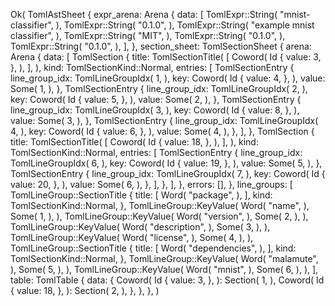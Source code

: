 Ok(
    TomlAstSheet {
        expr_arena: Arena {
            data: [
                TomlExpr::String(
                    "mnist-classifier",
                ),
                TomlExpr::String(
                    "0.1.0",
                ),
                TomlExpr::String(
                    "example mnist classifier",
                ),
                TomlExpr::String(
                    "MIT",
                ),
                TomlExpr::String(
                    "0.1.0",
                ),
                TomlExpr::String(
                    "0.1.0",
                ),
            ],
        },
        section_sheet: TomlSectionSheet {
            arena: Arena {
                data: [
                    TomlSection {
                        title: TomlSectionTitle(
                            [
                                Coword(
                                    Id {
                                        value: 3,
                                    },
                                ),
                            ],
                        ),
                        kind: TomlSectionKind::Normal,
                        entries: [
                            TomlSectionEntry {
                                line_group_idx: TomlLineGroupIdx(
                                    1,
                                ),
                                key: Coword(
                                    Id {
                                        value: 4,
                                    },
                                ),
                                value: Some(
                                    1,
                                ),
                            },
                            TomlSectionEntry {
                                line_group_idx: TomlLineGroupIdx(
                                    2,
                                ),
                                key: Coword(
                                    Id {
                                        value: 5,
                                    },
                                ),
                                value: Some(
                                    2,
                                ),
                            },
                            TomlSectionEntry {
                                line_group_idx: TomlLineGroupIdx(
                                    3,
                                ),
                                key: Coword(
                                    Id {
                                        value: 8,
                                    },
                                ),
                                value: Some(
                                    3,
                                ),
                            },
                            TomlSectionEntry {
                                line_group_idx: TomlLineGroupIdx(
                                    4,
                                ),
                                key: Coword(
                                    Id {
                                        value: 6,
                                    },
                                ),
                                value: Some(
                                    4,
                                ),
                            },
                        ],
                    },
                    TomlSection {
                        title: TomlSectionTitle(
                            [
                                Coword(
                                    Id {
                                        value: 18,
                                    },
                                ),
                            ],
                        ),
                        kind: TomlSectionKind::Normal,
                        entries: [
                            TomlSectionEntry {
                                line_group_idx: TomlLineGroupIdx(
                                    6,
                                ),
                                key: Coword(
                                    Id {
                                        value: 19,
                                    },
                                ),
                                value: Some(
                                    5,
                                ),
                            },
                            TomlSectionEntry {
                                line_group_idx: TomlLineGroupIdx(
                                    7,
                                ),
                                key: Coword(
                                    Id {
                                        value: 20,
                                    },
                                ),
                                value: Some(
                                    6,
                                ),
                            },
                        ],
                    },
                ],
            },
            errors: [],
        },
        line_groups: [
            TomlLineGroup::SectionTitle {
                title: [
                    Word(
                        "package",
                    ),
                ],
                kind: TomlSectionKind::Normal,
            },
            TomlLineGroup::KeyValue(
                Word(
                    "name",
                ),
                Some(
                    1,
                ),
            ),
            TomlLineGroup::KeyValue(
                Word(
                    "version",
                ),
                Some(
                    2,
                ),
            ),
            TomlLineGroup::KeyValue(
                Word(
                    "description",
                ),
                Some(
                    3,
                ),
            ),
            TomlLineGroup::KeyValue(
                Word(
                    "license",
                ),
                Some(
                    4,
                ),
            ),
            TomlLineGroup::SectionTitle {
                title: [
                    Word(
                        "dependencies",
                    ),
                ],
                kind: TomlSectionKind::Normal,
            },
            TomlLineGroup::KeyValue(
                Word(
                    "malamute",
                ),
                Some(
                    5,
                ),
            ),
            TomlLineGroup::KeyValue(
                Word(
                    "mnist",
                ),
                Some(
                    6,
                ),
            ),
        ],
        table: TomlTable {
            data: {
                Coword(
                    Id {
                        value: 3,
                    },
                ): Section(
                    1,
                ),
                Coword(
                    Id {
                        value: 18,
                    },
                ): Section(
                    2,
                ),
            },
        },
    },
)